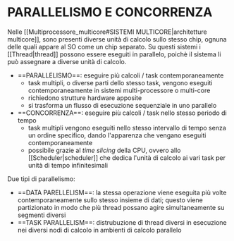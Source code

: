 # PARALLELISMO E CONCORRENZA
Nelle [[Multiprocessore_multicore#SISTEMI MULTICORE|architetture multicore]], sono presenti diverse unità di calcolo sullo stesso chip, ognuna delle quali appare al SO come un chip separato. Su questi sistemi i [[Thread|thread]] possono essere eseguiti in parallelo, poichè il sistema li può assegnare a diverse unità di calcolo.

- ==PARALLELISMO==: eseguire più calcoli / task contemporaneamente
	- task multipli, o diverse parti dello stesso task, vengono eseguiti contemporaneamente in sistemi multi-processore o multi-core
	- richiedono strutture hardware apposite
	- si trasforma un flusso di esecuzione sequenziale in uno parallelo
- ==CONCORRENZA==: eseguire più calcoli / task nello stesso periodo di tempo
	- task multipli vengono eseguiti nello stesso intervallo di tempo senza un ordine specifico, dando l'apparenza che vengano eseguiti contemporaneamente
	- possibile grazie al _time slicing_ della CPU, ovvero allo [[Scheduler|scheduler]] che dedica l'unità di calcolo ai vari task per unità di tempo infinitesimali

Due tipi di parallelismo:
- ==DATA PARELLELISM==: la stessa operazione viene eseguita più volte contemporaneamente sullo stesso insieme di dati; questo viene partizionato in modo che più thread possano agire simultaneamente su segmenti diversi
- ==TASK PARALLELISM==: distrubuzione di thread diversi in esecuzione nei diversi nodi di calcolo in ambienti di calcolo parallelo